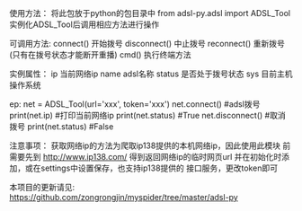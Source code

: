 使用方法：
    将此包放于python的包目录中
    from adsl-py.adsl import ADSL_Tool  
    实例化ADSL_Tool后调用相应方法进行操作

可调用方法:
    connect()       开始拨号
    disconnect()    中止拨号
    reconnect()     重新拨号(只有在拨号状态才能断开重播)
    cmd()           执行终端方法

实例属性：
    ip              当前网络ip
    name            adsl名称
    status          是否处于拨号状态
    sys             目前主机操作系统

ep:
    net = ADSL_Tool(url='xxx', token='xxx')
    net.connect() #adsl拨号
    print(net.ip) #打印当前网络ip
    print(net.status) #True
    net.disconnect() #取消拨号
    print(net.status) #False

注意事项：
    获取网络ip的方法为爬取ip138提供的本机网络ip，因此使用此模块
    前需要先到 http://www.ip138.com/ 得到返回网络ip的临时网页url
    并在初始化时添加，或在settings中设置保存，也支持ip138提供的
    接口服务，更改token即可
    
本项目的更新请见: https://github.com/zongrongjin/myspider/tree/master/adsl-py
